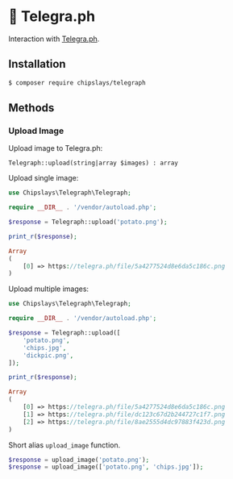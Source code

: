 # 📝 Telegra.ph

Interaction with [Telegra.ph](https://telegra.ph/).

## Installation
```bash
$ composer require chipslays/telegraph
```

## Methods

### Upload Image

Upload image to Telegra.ph:

```
Telegraph::upload(string|array $images) : array
```

Upload single image:

```php
use Chipslays\Telegraph\Telegraph;

require __DIR__ . '/vendor/autoload.php';

$response = Telegraph::upload('potato.png');

print_r($response);

Array
(
    [0] => https://telegra.ph/file/5a4277524d8e6da5c186c.png
)
```

Upload multiple images:

```php
use Chipslays\Telegraph\Telegraph;

require __DIR__ . '/vendor/autoload.php';

$response = Telegraph::upload([
    'potato.png', 
    'chips.jpg', 
    'dickpic.png',
]);

print_r($response);

Array
(
    [0] => https://telegra.ph/file/5a4277524d8e6da5c186c.png
    [1] => https://telegra.ph/file/dc123c67d2b244727c1f7.png
    [2] => https://telegra.ph/file/8ae2555d4dc97883f423d.png
)
```

Short alias `upload_image` function.

```php
$response = upload_image('potato.png');
$response = upload_image(['potato.png', 'chips.jpg']);
```
